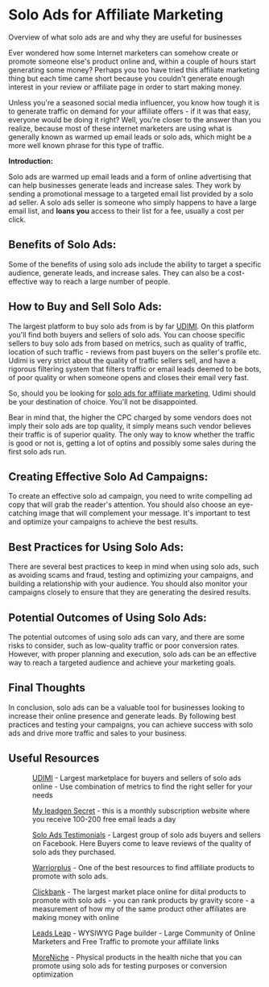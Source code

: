 <h1>Solo Ads for Affiliate Marketing</h1>

Overview of what solo ads are and why they are useful for businesses

Ever wondered how some Internet marketers can somehow create or promote someone else's product online and, within a couple of hours start generating some money? Perhaps you too have tried this affiliate marketing thing but each time came short because you couldn't generate enough interest in your review or affiliate page in order to start making money.

Unless you're a seasoned social media influencer, you know how tough it is to generate traffic on demand for your affiliate offers - if it was that easy, everyone would be doing it right?
Well, you're closer to the answer than you realize, because most of these internet marketers are using what is generally known as warmed up email leads or solo ads, which might be a more well known phrase for this type of traffic.

**Introduction:**

Solo ads are warmed up email leads and a form of online advertising that can help businesses generate leads and increase sales. They work by sending a promotional message to a targeted email list provided by a solo ad seller.
A solo ads seller is someone who simply happens to have a large email list, and **loans you** access to their list for a fee, usually a cost per click.

<h2>Benefits of Solo Ads:</h2>
Some of the benefits of using solo ads include the ability to target a specific audience, generate leads, and increase sales. They can also be a cost-effective way to reach a large number of people.

<h2>How to Buy and Sell Solo Ads:</h2>
The largest platform to buy solo ads from is by far <a href="https://highincomeacademy.com/ext/udimi.php">UDIMI</a>. On this platform you'll find both buyers and sellers of solo ads. You can choose specific sellers to buy solo ads from based on metrics, such as quality of traffic, location of such traffic - reviews from past buyers on the seller's profile etc. Udimi is very strict about the quality of traffic sellers sell, and have a rigorous filtering system that filters traffic or email leads deemed to be bots, of poor quality or when someone opens and closes their email very fast.

So, should you be looking for <a href="https://highincomeacademy.com/best-solo-ads-for-affiliate-marketing/">solo ads for affiliate marketing</a>, Udimi should be your destination of choice. You'll not be disappointed.

Bear in mind that, the higher the CPC charged by some vendors does not imply their solo ads are top quality, it simply means such vendor believes their traffic is of superior quality.
The only way to know whether the traffic is good or not is, getting a lot of optins and possibly some sales during the first solo ads run.


<h2>Creating Effective Solo Ad Campaigns:</h2>
To create an effective solo ad campaign, you need to write compelling ad copy that will grab the reader's attention. You should also choose an eye-catching image that will complement your message. It's important to test and optimize your campaigns to achieve the best results.

<h2>Best Practices for Using Solo Ads:</h2>
There are several best practices to keep in mind when using solo ads, such as avoiding scams and fraud, testing and optimizing your campaigns, and building a relationship with your audience. You should also monitor your campaigns closely to ensure that they are generating the desired results.

<h2>Potential Outcomes of Using Solo Ads:</h2>
The potential outcomes of using solo ads can vary, and there are some risks to consider, such as low-quality traffic or poor conversion rates. However, with proper planning and execution, solo ads can be an effective way to reach a targeted audience and achieve your marketing goals.

<h2>Final Thoughts</h2>
In conclusion, solo ads can be a valuable tool for businesses looking to increase their online presence and generate leads. By following best practices and testing your campaigns, you can achieve success with solo ads and drive more traffic and sales to your business.

<h2>Useful Resources</h2>
<ul>
  <ol><a href="https://highincomeacademy.com/ext/udimi.php">UDIMI</a> - Largest marketplace for buyers and sellers of solo ads online - Use combination of metrics to find the right seller for your needs</ol>
  <ol><a href="https://myleadgensecret.com"/>My leadgen Secret</a> - this is a monthly subscription website where you receive 100-200 free email leads a day</ol>
  <ol><a href="https://www.facebook.com/groups/SoloAdsTestimonials">Solo Ads Testimonials</a>  - Largest group of solo ads buyers and sellers on Facebook. Here Buyers come to leave reviews of the quality of solo ads they purchased.</ol>
  <ol><a href="https://warriorplus.com/">Warriorplus</a> - One of the best resources to find affiliate products to promote with solo ads.</ol>
  <ol><a href="https://clickbank.com/">Clickbank</a> - The largest market place online for diital products to promote with solo ads - you can rank products by gravity score - a measurement of how my of the same product other affiliates are making money with online</ol>
  <ol><a href="https://leadsleap.com/">Leads Leap</a> - WYSIWYG Page builder - Large Community of Online Marketers and Free Traffic to promote your affiliate links</ol>
  <ol><a href="https://moreniche.com/">MoreNiche</a> - Physical products in the health niche that you can promote using solo ads for testing purposes or conversion optimization</a></ol>
  </ul>
